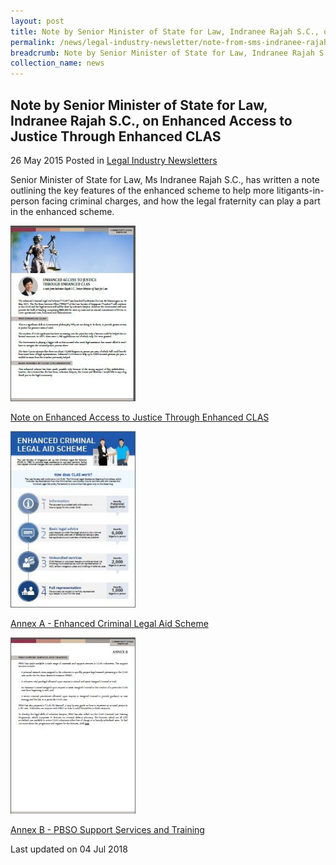 ```yaml
---
layout: post
title: Note by Senior Minister of State for Law, Indranee Rajah S.C., on Enhanced Access to Justice Through Enhanced CLAS
permalink: /news/legal-industry-newsletter/note-from-sms-indranee-rajah---EnhancedAccesstoJusticeThroughEnhancedCLAS/
breadcrumb: Note by Senior Minister of State for Law, Indranee Rajah S.C., on Enhanced Access to Justice Through Enhanced CLAS
collection_name: news
---
```


<style>
  .image {width: 200px;}
  .image img {max-width: 100%;}
</style>

Note by Senior Minister of State for Law, Indranee Rajah S.C., on Enhanced Access to Justice Through Enhanced CLAS
---

26 May 2015 Posted in [Legal Industry Newsletters](/news/legal-industry-newsletters/)

Senior Minister of State for Law, Ms Indranee Rajah S.C., has written a note outlining the key features of the enhanced scheme to help more litigants-in-person facing criminal charges, and how the legal fraternity can play a part in the enhanced scheme.

<div class="image">
  <a href="/files/NotebySMSonEnhancedCLAS.pdf/"><img src="/images/1530696547468.jpg/"></a>
</div>

<a href="/files/NotebySMSonEnhancedCLAS.pdf/">Note on Enhanced Access to Justice Through Enhanced CLAS </a>


<div class="image">
  <a href="/files/2AnnexA.pdf/"><img src="/images/2432612122627.jpg/"></a>
</div>

<a href="/files/2AnnexA.pdf/">Annex A - Enhanced Criminal Legal Aid Scheme </a>

<div class="image">
  <a href="/files/3AnnexBv2.pdf/"><img src="/images/3432612717969.jpg/"></a>
</div>

<a href="/files/3AnnexBv2.pdf/">Annex B - PBSO Support Services and Training </a>

<p class="right-side-updated">Last updated on 04 Jul 2018</p>
